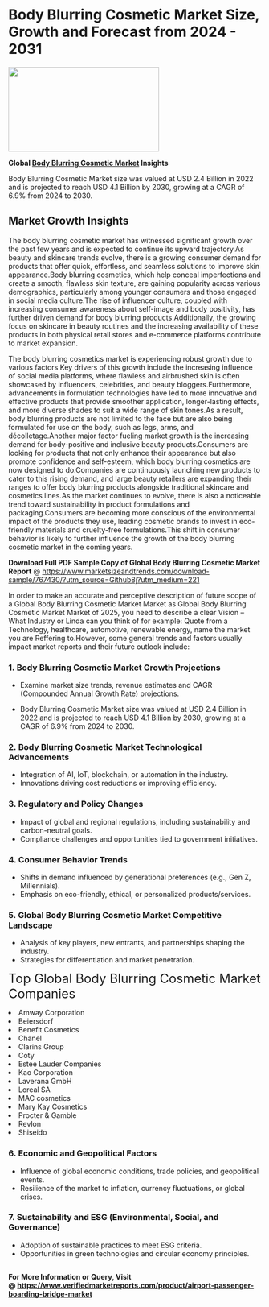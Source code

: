 <H1>Body Blurring Cosmetic Market Size, Growth and Forecast from 2024 - 2031</H1><img class="aligncenter size-medium wp-image-584254" src="https://thirdeyenews.in/wp-content/uploads/2024/09/Global-Market-Research-300x168.jpeg" alt="" width="300" height="168" /><p><strong>Global&nbsp;<a href="https://www.marketsizeandtrends.com/download-sample/767430/?utm_source=Github8j?utm_medium=221">Body Blurring Cosmetic Market</a> Insights</strong></p><p>Body Blurring Cosmetic Market size was valued at USD 2.4 Billion in 2022 and is projected to reach USD 4.1 Billion by 2030, growing at a CAGR of 6.9% from 2024 to 2030.</p><p><h2>Market Growth Insights</h2> <p>The body blurring cosmetic market has witnessed significant growth over the past few years and is expected to continue its upward trajectory.As beauty and skincare trends evolve, there is a growing consumer demand for products that offer quick, effortless, and seamless solutions to improve skin appearance.Body blurring cosmetics, which help conceal imperfections and create a smooth, flawless skin texture, are gaining popularity across various demographics, particularly among younger consumers and those engaged in social media culture.The rise of influencer culture, coupled with increasing consumer awareness about self-image and body positivity, has further driven demand for body blurring products.Additionally, the growing focus on skincare in beauty routines and the increasing availability of these products in both physical retail stores and e-commerce platforms contribute to market expansion.</p> <p>The body blurring cosmetics market is experiencing robust growth due to various factors.Key drivers of this growth include the increasing influence of social media platforms, where flawless and airbrushed skin is often showcased by influencers, celebrities, and beauty bloggers.Furthermore, advancements in formulation technologies have led to more innovative and effective products that provide smoother application, longer-lasting effects, and more diverse shades to suit a wide range of skin tones.As a result, body blurring products are not limited to the face but are also being formulated for use on the body, such as legs, arms, and décolletage.Another major factor fueling market growth is the increasing demand for body-positive and inclusive beauty products.Consumers are looking for products that not only enhance their appearance but also promote confidence and self-esteem, which body blurring cosmetics are now designed to do.Companies are continuously launching new products to cater to this rising demand, and large beauty retailers are expanding their ranges to offer body blurring products alongside traditional skincare and cosmetics lines.As the market continues to evolve, there is also a noticeable trend toward sustainability in product formulations and packaging.Consumers are becoming more conscious of the environmental impact of the products they use, leading cosmetic brands to invest in eco-friendly materials and cruelty-free formulations.This shift in consumer behavior is likely to further influence the growth of the body blurring cosmetic market in the coming years.</p> <p><span class=""><strong>Download Full PDF Sample Copy of Global Body Blurring Cosmetic Market Report</strong> @ <a href="https://www.marketsizeandtrends.com/download-sample/767430/?utm_source=Github8j?utm_medium=221" target="_blank">https://www.marketsizeandtrends.com/download-sample/767430/?utm_source=Github8j?utm_medium=221</a></span></p><p>In order to make an accurate and perceptive description of future scope of a Global&nbsp;Body Blurring Cosmetic Market Market as Global&nbsp;Body Blurring Cosmetic Market Market of 2025, you need to describe a clear Vision &ndash; What Industry or Linda can you think of for example: Quote from a Technology, healthcare, automotive, renewable energy, name the market you are Reffering to.However, some general trends and factors usually impact market reports and their future outlook include:</p><h3>1.&nbsp;<strong>Body Blurring Cosmetic Market Growth Projections</strong></h3><ul><li>Examine market size trends, revenue estimates and CAGR (Compounded Annual Growth Rate) projections.</li><li><p>Body Blurring Cosmetic Market size was valued at USD 2.4 Billion in 2022 and is projected to reach USD 4.1 Billion by 2030, growing at a CAGR of 6.9% from 2024 to 2030.</p></li></ul><h3>2.&nbsp;<strong>Body Blurring Cosmetic Market Technological Advancements</strong></h3><ul><li>Integration of AI, IoT, blockchain, or automation in the industry.</li><li>Innovations driving cost reductions or improving efficiency.</li></ul><h3>3.&nbsp;<strong>Regulatory and Policy Changes</strong></h3><ul><li>Impact of global and regional regulations, including sustainability and carbon-neutral goals.</li><li>Compliance challenges and opportunities tied to government initiatives.</li></ul><h3>4.&nbsp;<strong>Consumer Behavior Trends</strong></h3><ul><li>Shifts in demand influenced by generational preferences (e.g., Gen Z, Millennials).</li><li>Emphasis on eco-friendly, ethical, or personalized products/services.</li></ul><h3>5.&nbsp;<strong>Global Body Blurring Cosmetic Market Competitive Landscape</strong></h3><ul><li>Analysis of key players, new entrants, and partnerships shaping the industry.</li><li>Strategies for differentiation and market penetration.</li></ul><p data-pm-slice="1 1 []"><span style="color: inherit; font-family: inherit; font-size: 25px;">Top Global Body Blurring Cosmetic Market Companies</span></p><div class="" data-test-id=""><p><li>Amway Corporation</li><li> Beiersdorf</li><li> Benefit Cosmetics</li><li> Chanel</li><li> Clarins Group</li><li> Coty</li><li> Estee Lauder Companies</li><li> Kao Corporation</li><li> Laverana GmbH</li><li> Loreal SA</li><li> MAC cosmetics</li><li> Mary Kay Cosmetics</li><li> Procter & Gamble</li><li> Revlon</li><li> Shiseido</li></p></div><h3>6.&nbsp;<strong>Economic and Geopolitical Factors</strong></h3><ul><li>Influence of global economic conditions, trade policies, and geopolitical events.</li><li>Resilience of the market to inflation, currency fluctuations, or global crises.</li></ul><h3>7.&nbsp;<strong>Sustainability and ESG (Environmental, Social, and Governance)</strong></h3><ul><li>Adoption of sustainable practices to meet ESG criteria.</li><li>Opportunities in green technologies and circular economy principles.</li></ul><h2><strong style="font-size: 14px;">For More Information or Query, Visit @&nbsp;</strong><a style="background-color: #ffffff; font-size: 14px;" href="https://www.marketsizeandtrends.com/report/body-blurring-cosmetic-market/" target="_blank">https://www.verifiedmarketreports.com/product/airport-passenger-boarding-bridge-market</a></h2>
